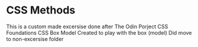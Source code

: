 # CSS Methods

This is a custom made excersise done after The Odin Porject CSS Foundations CSS Box Model
Created to play with the box (model)
Did move to non-excersise folder
